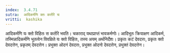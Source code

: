```yaml
---
index:  3.4.71
sutra:  आदिकर्मणि क्तः कर्तरि च
vritti:  kashika 
---
```


आदिकर्मणि यः क्तो विहितः स कर्तरि भवति। चकाराद् यथाप्राप्तं भावकर्मणोः। आदिभूतः क्रियाक्षण आदिकर्म, तस्मिन्नादिकर्मणि भूतत्वेन विवक्षिते यः क्तो विहितः, तस्य अयम् अर्थनिर्देशः। प्रकृतः कटं देवदत्तः, प्रकृतः क्तो देवदत्तेन, प्रकृतम् देवदत्तेन। प्रभुक्त ओदनं देवदत्तः, प्रभुक्त ओदनो देवदत्तेन, प्रभुक्तं देवदत्तेन।

